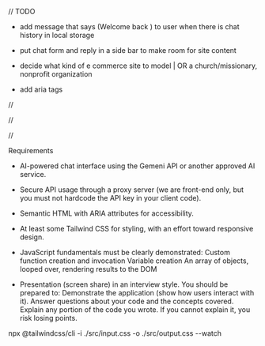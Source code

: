 // TODO

- add message that says (Welcome back ) to user when there is chat history in local storage

- put chat form and reply in a side bar to make room for site content

- decide what kind of e commerce site to model | OR a church/missionary, nonprofit organization

- add aria tags

//

//

//

Requirements

- AI-powered chat interface using the Gemeni API or another approved AI service.

- Secure API usage through a proxy server (we are front-end only, but you must not hardcode the API key in your client code).

- Semantic HTML with ARIA attributes for accessibility.

- At least some Tailwind CSS for styling, with an effort toward responsive design.

- JavaScript fundamentals must be clearly demonstrated:
  Custom function creation and invocation
  Variable creation
  An array of objects, looped over, rendering results to the DOM

- Presentation (screen share) in an interview style. You should be prepared to:
  Demonstrate the application (show how users interact with it).
  Answer questions about your code and the concepts covered.
  Explain any portion of the code you wrote. If you cannot explain it, you risk losing points.

npx @tailwindcss/cli -i ./src/input.css -o ./src/output.css --watch
